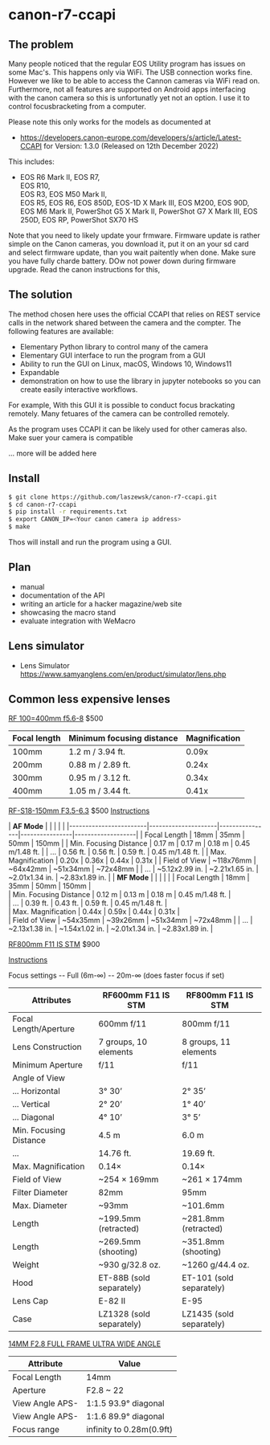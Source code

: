 # canon-r7-ccapi

## The problem

Many people noticed that the regular EOS Utility program has issues
on some Mac's. This happens only via WiFi. The USB connection works fine.
However we like to be able to access the Cannon cameras via WiFi read on.
Furthermore, not all features are supported on Android apps interfacing with 
the canon camera so this is unfortunatly yet not an option.
I use it to control focusbracketing from a computer.

Please note this only works for the models as documented at
* https://developers.canon-europe.com/developers/s/article/Latest-CCAPI
for Version: 1.3.0 (Released on 12th December 2022)

This includes:

* EOS R6 Mark II,
  EOS R7,	
  EOS R10,	
  EOS R3,
  EOS M50 Mark II,	
  EOS R5,
  EOS R6,
  EOS 850D,	
  EOS-1D X Mark III, 
  EOS M200,
  EOS 90D,
  EOS M6 Mark II,
  PowerShot G5 X Mark II,
  PowerShot G7 X Mark III,
  EOS 250D,
  EOS RP,
  PowerShot SX70 HS

Note that you need to likely update your frmware. Firmware update is rather simple on the Canon cameras, you download it, put it on an your sd card and select firmware update, than you wait paitently when done. Make sure you have fully charde battery. DOw not power down during firmware upgrade. Read the canon instructions for this,

## The solution

The method chosen here uses the official CCAPI that relies on REST service
calls in the network shared between the camera and the compter. The following
features are available:

* Elementary Python library to control many of the camera
* Elementary GUI interface to run the program from a GUI
* Ability to run the GUI on Linux, macOS, Windows 10, Windows11
* Expandable
* demonstration on how to use the library in jupyter notebooks so you can create easily interactive workflows.

For example, With this GUI it is possible to conduct focus brackating remotely. Many
fetuares of the camera can be controlled remotely.

As the program uses CCAPI it can be likely used for other cameras also.
Make suer your camera is compatible

... more will be added here

## Install

```bash
$ git clone https://github.com/laszewsk/canon-r7-ccapi.git
$ cd canon-r7-ccapi
$ pip install -r requirements.txt
$ export CANON_IP=<Your canon camera ip address>
$ make
```

Thos will install and run the program using a GUI.

## Plan

* manual
* documentation of the API
* writing an article for a hacker magazine/web site
* showcasing the macro stand
* evaluate integration with WeMacro

## Lens simulator

* Lens Simulator <https://www.samyanglens.com/en/product/simulator/lens.php>

## Common less expensive lenses

[RF 100=400mm f5.6-8](https://www.usa.canon.com/shop/p/rf100-400mm-f5-6-8-is-usm?color=Black&type=New)
$500

| Focal length      | Minimum focusing distance | Magnification
|-------------------|---------------------------|---------------|
| 100mm            | 1.2 m / 3.94 ft.          | 0.09x         |
| 200mm            | 0.88 m / 2.89 ft.         | 0.24x         |           
| 300mm            | 0.95 m / 3.12 ft.         | 0.34x         |          
| 400mm            | 1.05 m / 3.44 ft.         | 0.41x         |         

[RF-S18-150mm F3.5-6.3](https://www.usa.canon.com/shop/p/rf-s18-150mm-f3-5-6-3-is-stm?color=Black&type=New)
$500
[Instructions](https://sg.canon/en/support/0304424001?model=5564C)

| **AF
Mode**            |                     |                |                |                   |
|------------------------|---------------------|----------------|----------------|-------------------|
| Focal Length           | 18mm               | 35mm          | 50mm          | 150mm            |
| Min. Focusing Distance | 0.17 m              | 0.17 m         | 0.18 m         | 0.45 m/1.48 ft.   |
| ...                    | 0.56 ft.            | 0.56 ft.       | 0.59 ft.       | 0.45 m/1.48 ft.   |
| Max. Magnification     | 0.20x               | 0.36x          | 0.44x          | 0.31x             |
| Field of View          | ~118x76mm       | ~64x42mm   | ~51x34mm   | ~72x48mm       | 
| ...                    | ~5.12x2.99 in.   | ~2.21x1.65 in. | ~2.01x1.34 in. | ~2.83x1.89 in. | 
| **MF
Mode**            |                     |                |                |                   | 
| Focal Length           | 18mm               | 35mm          | 50mm          | 150mm            |                    
| Min. Focusing Distance | 0.12 m              | 0.13 m         | 0.18 m         | 0.45 m/1.48 ft.   |      
| ...                    | 0.39 ft.            | 0.43 ft.       | 0.59 ft.       | 0.45 m/1.48 ft.   |      
| Max. Magnification     | 0.44x               | 0.59x          | 0.44x          | 0.31x             |     
| Field of View          | ~54x35mm        | ~39x26mm      | ~51x34mm      | ~72x48mm       |
| ...                    | ~2.13x1.38 in.   | ~1.54x1.02 in. | ~2.01x1.34 in. | ~2.83x1.89 in. |

[RF800mm F11 IS STM](https://www.usa.canon.com/shop/p/rf800mm-f11-is-stm?color=Black&type=New)
$900

[Instructions](https://www.usa.canon.com/support/p/rf800mm-f11-is-stm#idReference%3Dmanuals)

Focus settings -- Full (6m-∞) -- 20m-∞ (does faster focus if set)

| Attributes             | RF600mm F11 IS STM       | RF800mm F11 IS STM       |
|------------------------|--------------------------|--------------------------|
| Focal Length/Aperture  | 600mm f/11               | 800mm f/11               |                        |                         |                          |
| Lens Construction      | 7 groups, 10 elements    | 8 groups, 11 elements    |                                 
| Minimum Aperture       | f/11                     | f/11                     |             
| Angle of View          |                          |                          |
| ... Horizontal         | 3° 30’                   | 2° 35’                   |     
| ... Vertical           | 2° 20’                   | 1° 40’                   |    
| ... Diagonal           | 4° 10’                   | 3° 5’                    |   
| Min. Focusing Distance | 4.5 m                    | 6.0 m                    |    
| ...                    | 14.76 ft.                | 19.69 ft.                |     
| Max. Magnification     | 0.14×                    | 0.14×                    |            
| Field of View          | ~254 × 169mm             | ~261 × 174mm             |                    
| Filter Diameter        | 82mm                     | 95mm                     |          
| Max. Diameter          | ~93mm                    | ~101.6mm                 |
| Length                 | ~199.5mm (retracted)     | ~281.8mm (retracted)     |
| Length                 | ~269.5mm (shooting)      | ~351.8mm (shooting)      |
| Weight                 | ~930 g/32.8 oz.          | ~1260 g/44.4 oz.         |
| Hood                   | ET-88B (sold separately) | ET-101 (sold separately) |
| Lens Cap               | E-82 II                  | E-95                     |
| Case                   | LZ1328 (sold separately) | LZ1435 (sold separately) |

[14MM F2.8 FULL FRAME ULTRA WIDE ANGLE](https://samyangus.com/collections/manual-focus/products/14mm-f2-8-full-frame-ultra-wide-angle)

| Attribute       | Value                    | 
|-----------------|--------------------------|
| Focal Length    | 14mm                     |
| Aperture        | F2.8 ~ 22                |
| View Angle APS- | 1:1.5 93.9° diagonal     |
| View Angle APS- | 1:1.6 89.9° diagonal     |
| Focus range     | infinity to 0.28m(0.9ft) |
